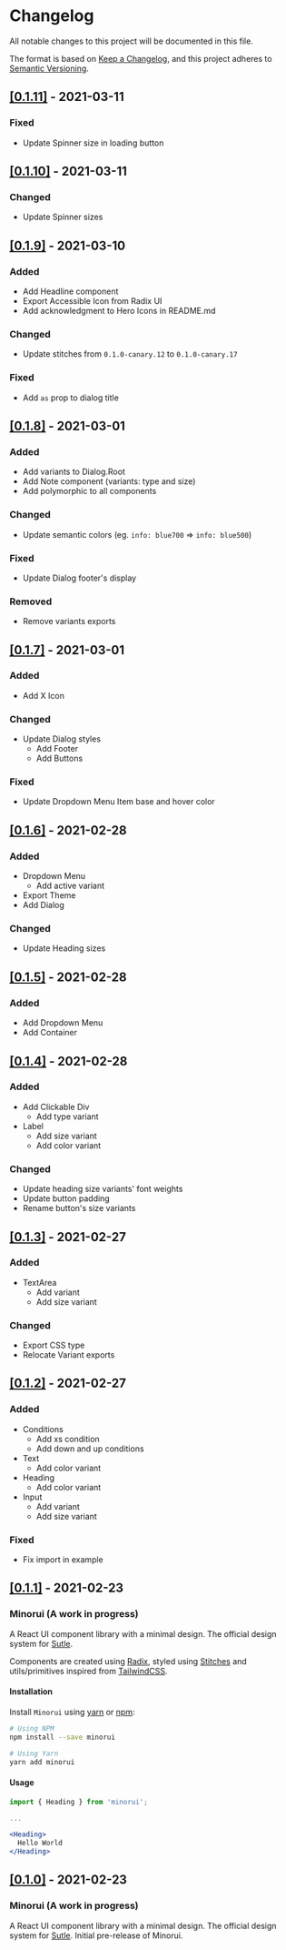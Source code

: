 # Changelog

All notable changes to this project will be documented in this file.

The format is based on [Keep a Changelog](https://keepachangelog.com/en/1.0.0/), and this project adheres to [Semantic Versioning](https://semver.org/spec/v2.0.0.html).

## [[0.1.11]](https://github.com/jorenrui/minorui/releases/tag/v0.1.11) - 2021-03-11
### Fixed
- Update Spinner size in loading button

## [[0.1.10]](https://github.com/jorenrui/minorui/releases/tag/v0.1.10) - 2021-03-11
### Changed
- Update Spinner sizes

## [[0.1.9]](https://github.com/jorenrui/minorui/releases/tag/v0.1.9) - 2021-03-10
### Added
- Add Headline component
- Export Accessible Icon from Radix UI
- Add acknowledgment to Hero Icons in README.md
### Changed
- Update stitches from `0.1.0-canary.12` to `0.1.0-canary.17`
### Fixed
- Add `as` prop to dialog title

## [[0.1.8]](https://github.com/jorenrui/minorui/releases/tag/v0.1.8) - 2021-03-01
### Added
- Add variants to Dialog.Root
- Add Note component (variants: type and size)
- Add polymorphic to all components
### Changed
- Update semantic colors (eg. `info: blue700` => `info: blue500`)
### Fixed
- Update Dialog footer's display
### Removed
- Remove variants exports

## [[0.1.7]](https://github.com/jorenrui/minorui/releases/tag/v0.1.7) - 2021-03-01
### Added
- Add X Icon
### Changed
- Update Dialog styles
  - Add Footer
  - Add Buttons
### Fixed
- Update Dropdown Menu Item base and hover color

## [[0.1.6]](https://github.com/jorenrui/minorui/releases/tag/v0.1.6) - 2021-02-28
### Added
- Dropdown Menu
  - Add active variant
- Export Theme
- Add Dialog
### Changed
- Update Heading sizes

## [[0.1.5]](https://github.com/jorenrui/minorui/releases/tag/v0.1.5) - 2021-02-28
### Added
- Add Dropdown Menu
- Add Container

## [[0.1.4]](https://github.com/jorenrui/minorui/releases/tag/v0.1.4) - 2021-02-28
### Added
- Add Clickable Div
  - Add type variant
- Label
  - Add size variant
  - Add color variant
### Changed
- Update heading size variants' font weights
- Update button padding
- Rename button's size variants

## [[0.1.3]](https://github.com/jorenrui/minorui/releases/tag/v0.1.3) - 2021-02-27
### Added
- TextArea
  - Add variant
  - Add size variant
### Changed
- Export CSS type
- Relocate Variant exports

## [[0.1.2]](https://github.com/jorenrui/minorui/releases/tag/v0.1.2) - 2021-02-27
### Added
- Conditions
  - Add xs condition
  - Add down and up conditions
- Text
  - Add color variant
- Heading
  - Add color variant
- Input
  - Add variant
  - Add size variant
### Fixed
- Fix import in example

## [[0.1.1]](https://github.com/jorenrui/minorui/releases/tag/v0.1.1) - 2021-02-23

### Minorui (A work in progress)

A React UI component library with a minimal design. The official design system for [Sutle](https://sutle.io).

Components are created using [Radix](https://radix-ui.com), styled using [Stitches](stitches.dev/) and utils/primitives inspired from [TailwindCSS](https://tailwindcss.com/).

#### Installation

Install `Minorui` using [yarn](https://yarnpkg.com/) or [npm](https://www.npmjs.com/):

```bash
# Using NPM
npm install --save minorui

# Using Yarn
yarn add minorui
```

#### Usage

```jsx
import { Heading } from 'minorui';

...

<Heading>
  Hello World
</Heading>
```

## [[0.1.0]](https://github.com/jorenrui/minorui/releases/tag/v0.1.0) - 2021-02-23

### Minorui (A work in progress)

A React UI component library with a minimal design. The official design system for [Sutle](https://sutle.io). Initial pre-release of Minorui.